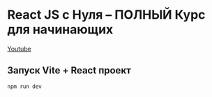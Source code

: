 # React JS c Нуля – ПОЛНЫЙ Курс для начинающих
[Youtube](https://www.youtube.com/watch?v=kz23xxukY5s)

## Запуск Vite + React проект
```
npm run dev
```
